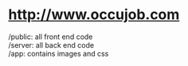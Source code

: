 # http://www.occujob.com

/public: all front end code <br />
/server: all back end code <br />
/app: contains images and css <br />


